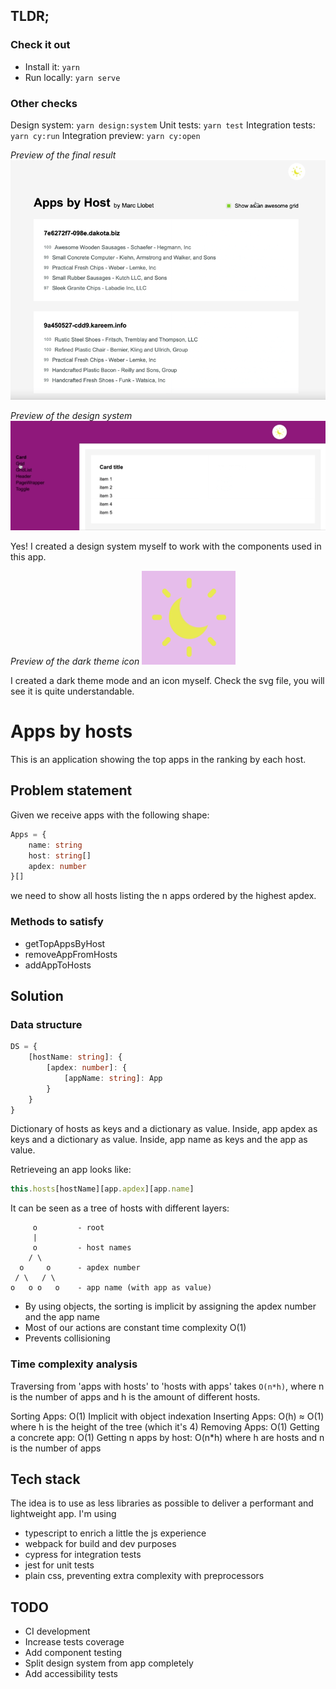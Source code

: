 ## TLDR;
### Check it out
 - Install it: `yarn`
 - Run locally: `yarn serve`

### Other checks
Design system: `yarn design:system`
Unit tests: `yarn test`
Integration tests: `yarn cy:run`
Integration preview: `yarn cy:open`

*Preview of the final result*
![Apps by hosts preview](readme-images/apps-by-hosts-preview.gif)

*Preview of the design system*
![Design system preview](readme-images/design-system-preview.gif)

Yes! I created a design system myself to work with the components used in this app.

*Preview of the dark theme icon*
<img src="readme-images/dark-theme-icon.png" width="150" height="150" />

I created a dark theme mode and an icon myself. 
Check the svg file, you will see it is quite understandable.
# Apps by hosts
This is an application showing the top apps in the ranking by each host.

## Problem statement
Given we receive apps with the following shape:
```ts
Apps = {
    name: string
    host: string[]
    apdex: number
}[]
```
we need to show all hosts listing the n apps ordered by the highest apdex.

### Methods to satisfy
 - getTopAppsByHost
 - removeAppFromHosts
 - addAppToHosts

## Solution
### Data structure

```ts
DS = {
    [hostName: string]: {
        [apdex: number]: {
            [appName: string]: App
        }
    }
}
```
Dictionary of hosts as keys and a dictionary as value.
Inside, app apdex as keys and a dictionary as value.
Inside, app name as keys and the app as value.

Retrieveing an app looks like:
```js
this.hosts[hostName][app.apdex][app.name]
```

It can be seen as a tree of hosts with different layers:

```
     o         - root
     |
     o         - host names
    / \
  o     o      - apdex number
 / \   / \
o   o o   o    - app name (with app as value)
```

-   By using objects, the sorting is implicit
    by assigning the apdex number and the app name
-   Most of our actions are constant time complexity O(1)
-   Prevents collisioning

### Time complexity analysis

Traversing from 'apps with hosts' to 'hosts with apps' takes `O(n*h)`,
where n is the number of apps and h is the amount of different hosts.

Sorting Apps: O(1) Implicit with object indexation
Inserting Apps: O(h) ≈ O(1) where h is the height of the tree (which it's 4)
Removing Apps: O(1)
Getting a concrete app: O(1)
Getting n apps by host: O(n\*h) where h are hosts and n is the number of apps

## Tech stack
The idea is to use as less libraries as possible to deliver a performant and lightweight app.
I'm using 
 - typescript to enrich a little the js experience
 - webpack for build and dev purposes
 - cypress for integration tests
 - jest for unit tests
 - plain css, preventing extra complexity with preprocessors

## TODO
 - CI development
 - Increase tests coverage
 - Add component testing
 - Split design system from app completely
 - Add accessibility tests